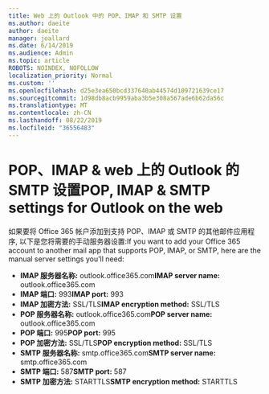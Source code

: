 ```yaml
---
title: Web 上的 Outlook 中的 POP、IMAP 和 SMTP 设置
ms.author: daeite
author: daeite
manager: joallard
ms.date: 6/14/2019
ms.audience: Admin
ms.topic: article
ROBOTS: NOINDEX, NOFOLLOW
localization_priority: Normal
ms.custom: ''
ms.openlocfilehash: d25e3ea650bcd337640ab44574d109721639ce17
ms.sourcegitcommit: 1d98db8acb9959aba3b5e308a567ade6b62da56c
ms.translationtype: MT
ms.contentlocale: zh-CN
ms.lasthandoff: 08/22/2019
ms.locfileid: "36556483"
---
```

# <a name="pop-imap--smtp-settings-for-outlook-on-the-web"></a><span data-ttu-id="ac97a-102">POP、IMAP & web 上的 Outlook 的 SMTP 设置</span><span class="sxs-lookup"><span data-stu-id="ac97a-102">POP, IMAP & SMTP settings for Outlook on the web</span></span>

<span data-ttu-id="ac97a-103">如果要将 Office 365 帐户添加到支持 POP、IMAP 或 SMTP 的其他邮件应用程序, 以下是您将需要的手动服务器设置:</span><span class="sxs-lookup"><span data-stu-id="ac97a-103">If you want to add your Office 365 account to another mail app that supports POP, IMAP, or SMTP, here are the manual server settings you'll need:</span></span>
  
- <span data-ttu-id="ac97a-104">**IMAP 服务器名称:** outlook.office365.com</span><span class="sxs-lookup"><span data-stu-id="ac97a-104">**IMAP server name:** outlook.office365.com</span></span>
- <span data-ttu-id="ac97a-105">**IMAP 端口:** 993</span><span class="sxs-lookup"><span data-stu-id="ac97a-105">**IMAP port:** 993</span></span>
- <span data-ttu-id="ac97a-106">**IMAP 加密方法:** SSL/TLS</span><span class="sxs-lookup"><span data-stu-id="ac97a-106">**IMAP encryption method:** SSL/TLS</span></span>
- <span data-ttu-id="ac97a-107">**POP 服务器名称:** outlook.office365.com</span><span class="sxs-lookup"><span data-stu-id="ac97a-107">**POP server name:** outlook.office365.com</span></span>  
- <span data-ttu-id="ac97a-108">**POP 端口:** 995</span><span class="sxs-lookup"><span data-stu-id="ac97a-108">**POP port:** 995</span></span>  
- <span data-ttu-id="ac97a-109">**POP 加密方法:** SSL/TLS</span><span class="sxs-lookup"><span data-stu-id="ac97a-109">**POP encryption method:** SSL/TLS</span></span>  
- <span data-ttu-id="ac97a-110">**SMTP 服务器名称:** smtp.office365.com</span><span class="sxs-lookup"><span data-stu-id="ac97a-110">**SMTP server name:** smtp.office365.com</span></span>
- <span data-ttu-id="ac97a-111">**SMTP 端口:** 587</span><span class="sxs-lookup"><span data-stu-id="ac97a-111">**SMTP port:** 587</span></span>
- <span data-ttu-id="ac97a-112">**SMTP 加密方法:** STARTTLS</span><span class="sxs-lookup"><span data-stu-id="ac97a-112">**SMTP encryption method:** STARTTLS</span></span>